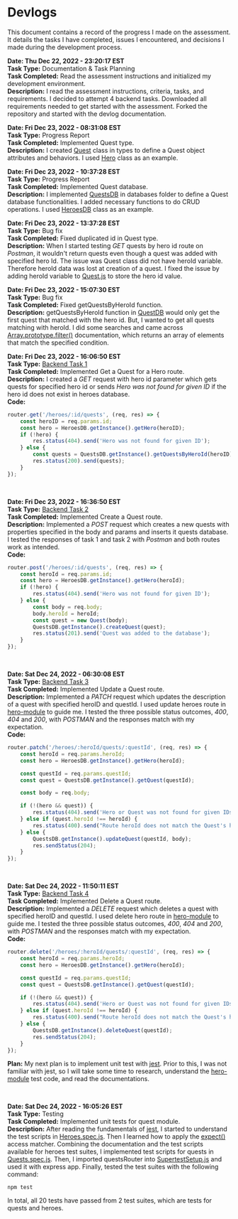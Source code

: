 # Devlogs

This document contains a record of the progress I made on the assessment. It details the tasks I have completed, issues I encountered, and decisions I made during the development process.

**Date: Thu Dec 22, 2022 - 23:20:17 EST**\
**Task Type:** Documentation & Task Planning\
**Task Completed:** Read the assessment instructions and initialized my development environment.\
**Description:** I read the assessment instructions, criteria, tasks, and requirements. I decided to attempt 4 backend tasks. Downloaded all requirements needed to get started with the assessment. Forked the repository and started with the devlog documentation.

**Date: Fri Dec 23, 2022 - 08:31:08 EST**\
**Task Type:** Progress Report\
**Task Completed:** Implemented Quest type.\
**Description:** I created [Quest](../backend/src/types/Quest.js) class in types to define a Quest object attributes and behaviors. I used [Hero](../backend/src/types/Hero.js) class as an example.

**Date: Fri Dec 23, 2022 - 10:37:28 EST**\
**Task Type:** Progress Report\
**Task Completed:** Implemented Quest database.\
**Description:** I implemented [QuestsDB](../backend/src/database/QuestsDB.js) in databases folder to define a Quest database functionalities. I added necessary functions to do CRUD operations. I used [HeroesDB](../backend/src/database/HeroesDB.js) class as an example.

**Date: Fri Dec 23, 2022 - 13:37:28 EST**\
**Task Type:** Bug fix\
**Task Completed:** Fixed duplicated id in Quest type.\
**Description:** When I started testing _GET_ quests by hero id route on _Postman_, it wouldn't return quests even though a quest was added with specified hero Id. The issue was Quest class did not have heroId variable. Therefore heroId data was lost at creation of a quest. I fixed the issue by adding heroId variable to [Quest.js](../backend/src/types/Quest.js) to store the hero id value.

**Date: Fri Dec 23, 2022 - 15:07:30 EST**\
**Task Type:** Bug fix\
**Task Completed:** Fixed getQuestsByHeroId function.\
**Description:** getQuestsByHeroId function in [QuestDB](../backend/src/database/QuestsDB.js) would only get the first quest that matched with the hero id. But, I wanted to get all quests matching with heroId. I did some searches and came across [Array.prototype.filter()](https://developer.mozilla.org/en-US/docs/Web/JavaScript/Reference/Global_Objects/Array/filter) documentation, which returns an array of elements that match the specified condition.

**Date: Fri Dec 23, 2022 - 16:06:50 EST**\
**Task Type:** [Backend Task 1](https://github.com/Cyber4All/technical-assessment/blob/main/backend/README.md#task-1---getting-quests-for-a-hero)\
**Task Completed:** Implemented Get a Quest for a Hero route.\
**Description:** I created a _GET_ request with hero id parameter which gets quests for specified hero id or sends _Hero was not found for given ID_ if the hero id does not exist in heroes database.\
**Code:**

```javascript
router.get('/heroes/:id/quests', (req, res) => {
    const heroID = req.params.id;
    const hero = HeroesDB.getInstance().getHero(heroID);
    if (!hero) {
        res.status(404).send('Hero was not found for given ID');
    } else {
        const quests = QuestsDB.getInstance().getQuestsByHeroId(heroID);
        res.status(200).send(quests);
    }
});
```

&nbsp;

**Date: Fri Dec 23, 2022 - 16:36:50 EST**\
**Task Type:** [Backend Task 2](https://github.com/Cyber4All/technical-assessment/blob/main/backend/README.md#task-2---creating-a-quest)\
**Task Completed:** Implemented Create a Quest route.\
**Description:** Implemented a _POST_ request which creates a new quests with properties specified in the body and params and inserts it quests database. I tested the responses of task 1 and task 2 with _Postman_ and both routes work as intended.\
**Code:**

```javascript
router.post('/heroes/:id/quests', (req, res) => {
    const heroId = req.params.id;
    const hero = HeroesDB.getInstance().getHero(heroId);
    if (!hero) {
        res.status(404).send('Hero was not found for given ID');
    } else {
        const body = req.body;
        body.heroId = heroId;
        const quest = new Quest(body);
        QuestsDB.getInstance().createQuest(quest);
        res.status(201).send('Quest was added to the database');
    }
});
```

&nbsp;

**Date: Sat Dec 24, 2022 - 06:30:08 EST**\
**Task Type:** [Backend Task 3](https://github.com/Cyber4All/technical-assessment/tree/main/backend#task-3---updating-a-quest)\
**Task Completed:** Implemented Update a Quest route.\
**Description:** Implemented a _PATCH_ request which updates the description of a quest with specified heroID and questId. I used update heroes route in [hero-module](../backend/src/modules/hero-module/router.js) to guide me. I tested the three possible status outcomes, _400_, _404_ and _200_, with _POSTMAN_ and the responses match with my expectation.\
**Code:**

```javascript
router.patch('/heroes/:heroId/quests/:questId', (req, res) => {
    const heroId = req.params.heroId;
    const hero = HeroesDB.getInstance().getHero(heroId);

    const questId = req.params.questId;
    const quest = QuestsDB.getInstance().getQuest(questId);

    const body = req.body;

    if (!(hero && quest)) {
        res.status(404).send('Hero or Quest was not found for given IDs');
    } else if (quest.heroId !== heroId) {
        res.status(400).send("Route heroId does not match the Quest's heroId in database");
    } else {
        QuestsDB.getInstance().updateQuest(questId, body);
        res.sendStatus(204);
    }
});
```

&nbsp;

**Date: Sat Dec 24, 2022 - 11:50:11 EST**\
**Task Type:** [Backend Task 4](https://github.com/Cyber4All/technical-assessment/tree/main/backend#task-4---deleting-a-quest)\
**Task Completed:** Implemented Delete a Quest route.\
**Description:** Implemented a _DELETE_ request which deletes a quest with specified heroID and questId. I used delete hero route in [hero-module](../backend/src/modules/hero-module/router.js) to guide me. I tested the three possible status outcomes, _400_, _404_ and _200_, with _POSTMAN_ and the responses match with my expectation.\
**Code:**

```javascript
router.delete('/heroes/:heroId/quests/:questId', (req, res) => {
    const heroId = req.params.heroId;
    const hero = HeroesDB.getInstance().getHero(heroId);

    const questId = req.params.questId;
    const quest = QuestsDB.getInstance().getQuest(questId);

    if (!(hero && quest)) {
        res.status(404).send('Hero or Quest was not found for given IDs');
    } else if (quest.heroId !== heroId) {
        res.status(400).send("Route heroId does not match the Quest's heroId in database");
    } else {
        QuestsDB.getInstance().deleteQuest(questId);
        res.sendStatus(204);
    }
});
```

**Plan:** My next plan is to implement unit test with [jest](https://jestjs.io/). Prior to this, I was not familiar with jest, so I will take some time to research, understand the [hero-module](./../backend/src/modules/hero-module/Heroes.spec.js) test code, and read the documentations.

&nbsp;

**Date: Sat Dec 24, 2022 - 16:05:26 EST**\
**Task Type:** Testing\
**Task Completed:** Implemented unit tests for quest module.\
**Description:** After reading the fundamentals of [jest](https://jestjs.io/docs/getting-started), I started to understand the test scripts in [Heroes.spec.js](../backend/src/modules/hero-module/Heroes.spec.js). Then I learned how to apply the [expect()](https://jestjs.io/docs/expect) access matcher. Combining the documentation and the test scripts available for heroes test suites, I implemented test scripts for quests in [Quests.spec.js](../backend/src/modules/quest-module/Quests.spec.js). Then, I imported questsRouter into [SupertestSetup.js](../backend/src/test/SupertestSetup.js) and used it with express app. Finally, tested the test suites with the following command:

```
npm test
```

In total, all 20 tests have passed from 2 test suites, which are tests for quests and heroes.
